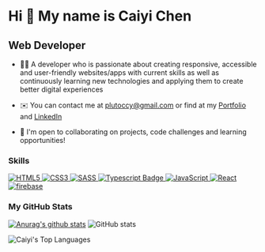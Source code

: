 Hi 👋 My name is Caiyi Chen
=====================
Web Developer
-------------

*   👩‍💻  A developer who is passionate about creating responsive, accessible and user-friendly websites/apps with current skills as well as continuously learning new technologies and applying them to create better digital experiences
  
*   ✉️  You can contact me at [plutoccy@gmail.com](mailto:plutoccy@gmail.com) or find at my <a href="https://caiyi-chen.com" target="__blank">Portfolio</a> and  <a href="https://www.linkedin.com/in/caiyi-chen-b21898244/" target="__blank">LinkedIn</a>
  
*   🤝  I'm open to collaborating on projects, code challenges and learning opportunities!

### Skills
<p align="left"> 
   <a href="https://en.wikipedia.org/wiki/HTML" target="__blank"> <img alt="HTML5" src="https://img.shields.io/badge/html5%20-%23E34F26.svg?&style=for-the-badge&logo=html5&logoColor=white"/> </a> 
  <a href="https://en.wikipedia.org/wiki/CSS" target="__blank"> <img alt="CSS3" src="https://img.shields.io/badge/css3%20-%231572B6.svg?&style=for-the-badge&logo=css3&logoColor=white"/> </a> 
  <a href="https://sass-lang.com/" target="__blank"> <img alt="SASS" src="https://img.shields.io/badge/Sass-CC6699?style=for-the-badge&logo=sass&logoColor=white"/> </a> 
   <a href="https://www.typescriptlang.org/" target="__blank"> <img alt="Typescript Badge" src="https://img.shields.io/badge/typescript-%23007ACC.svg?style=for-the-badge&logo=typescript&logoColor=white"/> </a> 
  <a href="https://developer.mozilla.org/en-US/docs/Web/JavaScript" target="__blank"> <img alt="JavaScript" src="https://img.shields.io/badge/javascript%20-%23323330.svg?&style=for-the-badge&logo=javascript&logoColor=%23F7DF1E"/> </a> 
  <a href="https://reactjs.org/" target="__blank"> <img alt="React" src="https://img.shields.io/badge/react%20-%2320232a.svg?&style=for-the-badge&logo=react&logoColor=%2361DAFB"/> </a> 
  <a href="https://firebase.google.com/" target="__blank"> <img alt="firebase" src="https://img.shields.io/badge/firebase-ffca28?style=for-the-badge&logo=firebase&logoColor=black"/> </a> 
 </p>
 
 ###  My GitHub Stats 
 [![Anurag's github stats](https://github-readme-stats.vercel.app/api?username=Sputnikccy)](https://github.com/Sputnikccy/github-readme-stats)
 ![GitHub stats](https://github-readme-stats.vercel.app/api?username=Sputnikccy)

<div><img src="https://github-readme-stats.vercel.app/api/top-langs/?username=Sputnikccy" alt="Caiyi's Top Languages"> 
 </div> 
